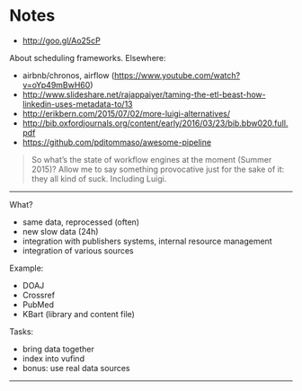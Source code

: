 Notes
=====

* http://goo.gl/Ao25cP

About scheduling frameworks. Elsewhere:

* airbnb/chronos, airflow (https://www.youtube.com/watch?v=oYp49mBwH60)
* http://www.slideshare.net/rajappaiyer/taming-the-etl-beast-how-linkedin-uses-metadata-to/13
* http://erikbern.com/2015/07/02/more-luigi-alternatives/
* http://bib.oxfordjournals.org/content/early/2016/03/23/bib.bbw020.full.pdf
* https://github.com/pditommaso/awesome-pipeline

> So what’s the state of workflow engines at the moment (Summer 2015)? Allow me
> to say something provocative just for the sake of it: they all kind of suck.
> Including Luigi.

----

What?

* same data, reprocessed (often)
* new slow data (24h)
* integration with publishers systems, internal resource management
* integration of various sources

Example:

* DOAJ 
* Crossref
* PubMed
* KBart (library and content file)

Tasks:

* bring data together
* index into vufind
* bonus: use real data sources

----

